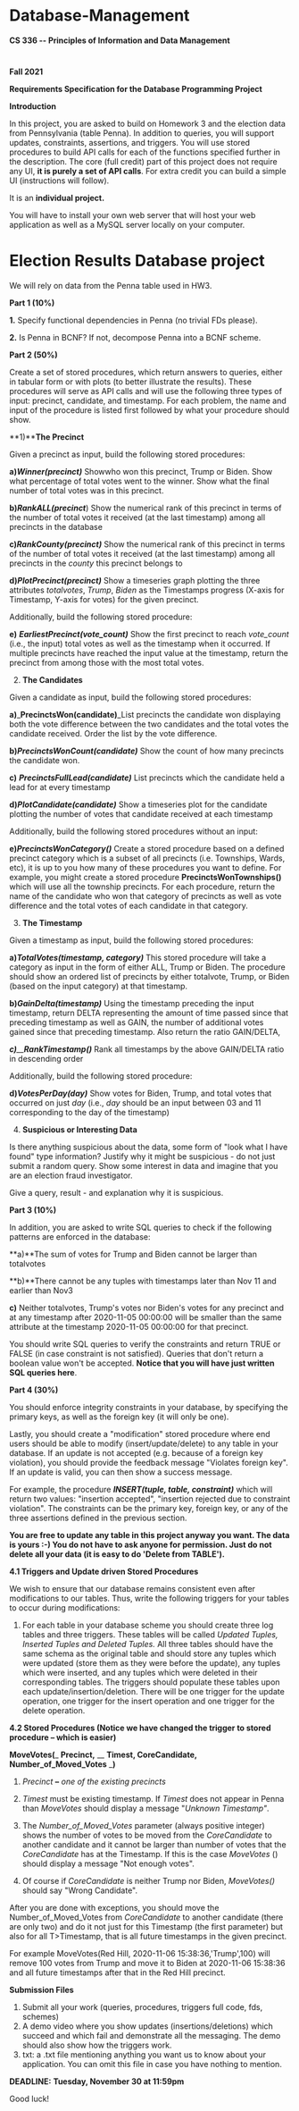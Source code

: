 # Database-Management
**CS 336 -- Principles of Information and Data Management**
#

**Fall 2021**

**Requirements Specification for the Database Programming Project**

**Introduction**

In this project, you are asked to build on Homework 3 and the election data from Pennsylvania (table Penna). In addition to queries, you will support updates, constraints, assertions, and triggers. You will use stored procedures to build API calls for each of the functions specified further in the description. The core (full credit) part of this project does not require any UI, **it is purely a set of API calls**. For extra credit you can build a simple UI (instructions will follow).

It is an **individual project.**

You will have to install your own web server that will host your web application as well as a MySQL server locally on your computer.

##
# **Election Results Database project**

We will rely on data from the Penna table used in HW3.

**Part 1 (10%)**

**1.** Specify functional dependencies in Penna (no trivial FDs please).

**2.** Is Penna in BCNF? If not, decompose Penna into a BCNF scheme.

**Part 2 (50%)**

Create a set of stored procedures, which return answers to queries, either in tabular form or with plots (to better illustrate the results). These procedures will serve as API calls and will use the following three types of input: precinct, candidate, and timestamp. For each problem, the name and input of the procedure is listed first followed by what your procedure should show.

**1)****The Precinct**

Given a precinct as input, build the following stored procedures:

**a)**_**Winner(precinct)**_ Showwho won this precinct, Trump or Biden. Show what percentage of total votes went to the winner. Show what the final number of total votes was in this precinct.

**b)**_**RankALL(precinct**_) Show the numerical rank of this precinct in terms of the number of total votes it received (at the last timestamp) among all precincts in the database

**c)**_**RankCounty(precinct)**_ Show the numerical rank of this precinct in terms of the number of total votes it received (at the last timestamp) among all precincts in the _county_ this precinct belongs to

**d)**_**PlotPrecinct(precinct)**_ Show a timeseries graph plotting the three attributes _totalvotes_, _Trump_, _Biden_ as the Timestamps progress (X-axis for Timestamp, Y-axis for votes) for the given precinct.

Additionally, build the following stored procedure:

**e)** _**EarliestPrecinct(vote\_count)**_ Show the first precinct to reach _vote\_count_ (i.e., the input) total votes as well as the timestamp when it occurred. If multiple precincts have reached the input value at the timestamp, return the precinct from among those with the most total votes.

2) **The Candidates**

Given a candidate as input, build the following stored procedures:

**a)**_**PrecinctsWon(candidate)**_List precincts the candidate won displaying both the vote difference between the two candidates and the total votes the candidate received. Order the list by the vote difference.

**b)**_**PrecinctsWonCount(candidate)**_ Show the count of how many precincts the candidate won.

**c)** _**PrecinctsFullLead(candidate)**_ List precincts which the candidate held a lead for at every timestamp

**d)**_**PlotCandidate(candidate)**_ Show a timeseries plot for the candidate plotting the number of votes that candidate received at each timestamp

Additionally, build the following stored procedures without an input:

**e)**_**PrecinctsWonCategory()**_ Create a stored procedure based on a defined precinct category which is a subset of all precincts (i.e. Townships, Wards, etc), it is up to you how many of these procedures you want to define. For example, you might create a stored procedure **PrecinctsWonTownships()** which will use all the township precincts. For each procedure, return the name of the candidate who won that category of precincts as well as vote difference and the total votes of each candidate in that category.

3) **The Timestamp**

Given a timestamp as input, build the following stored procedures:

**a)**_**TotalVotes(timestamp, category)**_ This stored procedure will take a category as input in the form of either ALL, Trump or Biden. The procedure should show an ordered list of precincts by either totalvote, Trump, or Biden (based on the input category) at that timestamp.

**b)**_**GainDelta(timestamp)**_ Using the timestamp preceding the input timestamp, return DELTA representing the amount of time passed since that preceding timestamp as well as GAIN, the number of additional votes gained since that preceding timestamp. Also return the ratio GAIN/DELTA,

_**c)**__**RankTimestamp()**_ Rank all timestamps by the above GAIN/DELTA ratio in descending order

Additionally, build the following stored procedure:

**d)**_**VotesPerDay(day)**_ Show votes for Biden, Trump, and total votes that occurred on just _day_ (i.e., _day_ should be an input between 03 and 11 corresponding to the day of the timestamp)

4) **Suspicious or Interesting Data**

Is there anything suspicious about the data, some form of "look what I have found" type information? Justify why it might be suspicious - do not just submit a random query. Show some interest in data and imagine that you are an election fraud investigator.

Give a query, result - and explanation why it is suspicious.

**Part 3 (10%)**

In addition, you are asked to write SQL queries to check if the following patterns are enforced in the database:

**a)**The sum of votes for Trump and Biden cannot be larger than totalvotes

**b)**There cannot be any tuples with timestamps later than Nov 11 and earlier than Nov3

**c)** Neither totalvotes, Trump's votes nor Biden's votes for any precinct and at any timestamp after 2020-11-05 00:00:00 will be smaller than the same attribute at the timestamp 2020-11-05 00:00:00 for that precinct.

You should write SQL queries to verify the constraints and return TRUE or FALSE (in case constraint is not satisfied). Queries that don't return a boolean value won't be accepted. **Notice that you will have just written SQL queries here**.

**Part 4 (30%)**

You should enforce integrity constraints in your database, by specifying the primary keys, as well as the foreign key (it will only be one).

Lastly, you should create a "modification" stored procedure where end users should be able to modify (insert/update/delete) to any table in your database. If an update is not accepted (e.g. because of a foreign key violation), you should provide the feedback message "Violates foreign key". If an update is valid, you can then show a success message.

For example, the procedure _**INSERT(tuple, table, constraint)**_ which will return two values: "insertion accepted", "insertion rejected due to constraint violation". The constraints can be the primary key, foreign key, or any of the three assertions defined in the previous section.

**You are free to update any table in this project anyway you want. The data is yours :-) You do not have to ask anyone for permission. Just do not delete all your data (it is easy to do 'Delete from TABLE').**

**4.1 Triggers and Update driven Stored Procedures**

We wish to ensure that our database remains consistent even after modifications to our tables. Thus, write the following triggers for your tables to occur during modifications:

1. For each table in your database scheme you should create three log tables and three triggers. These tables will be called _Updated Tuples, Inserted Tuples and Deleted Tuples._ All three tables should have the same schema as the original table and should store any tuples which were updated (store them as they were before the update), any tuples which were inserted, and any tuples which were deleted in their corresponding tables. The triggers should populate these tables upon each update/insertion/deletion. There will be one trigger for the update operation, one trigger for the insert operation and one trigger for the delete operation.

**4.2 Stored Procedures (Notice we have changed the trigger to stored procedure – which is easier)**

**MoveVotes(**_ **Precinct,** __ **Timest, CoreCandidate, Number\_of\_Moved\_Votes** _**)**

1. _Precinct_ **–** _one of the existing precincts_

1. _Timest_ must be existing timestamp. If _Timest_ does not appear in Penna than _MoveVotes_ should display a message "_Unknown Timestamp"_.

1. The _Number\_of\_Moved\_Votes_ parameter (always positive integer) shows the number of votes to be moved from the _CoreCandidate_ to another candidate and it cannot be larger than number of votes that the _CoreCandidate_ has at the Timestamp. If this is the case _MoveVotes_ () should display a message "Not enough votes".

1. Of course if _CoreCandidate_ is neither Trump nor Biden, _MoveVotes()_ should say "Wrong Candidate".

After you are done with exceptions, you should move the Number\_of\_Moved\_Votes from _CoreCandidate_ to another candidate (there are only two) and do it not just for this Timestamp (the first parameter) but also for all T\>Timestamp, that is all future timestamps in the given precinct.

For example MoveVotes(Red Hill, 2020-11-06 15:38:36,'Trump',100) will remove 100 votes from Trump and move it to Biden at 2020-11-06 15:38:36 and all future timestamps after that in the Red Hill precinct.

**Submission Files**

1. Submit all your work (queries, procedures, triggers full code, fds, schemes)
2. A demo video where you show updates (insertions/deletions) which succeed and which fail and demonstrate all the messaging. The demo should also show how the triggers work.
3. txt: a .txt file mentioning anything you want us to know about your application. You can omit this file in case you have nothing to mention.

**DEADLINE:**  **Tuesday, November 30 at 11:59pm**

Good luck!
